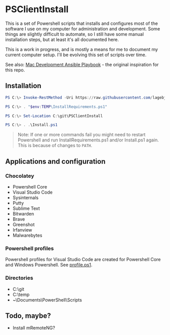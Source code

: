 # PSClientInstall

This is a set of Powershell scripts that installs and configures most of the software I use on my computer for administration and development. Some things are slightly difficult to automate, so I still have some manual installation steps, but at least it's all documented here.

This is a work in progress, and is mostly a means for me to document my current computer setup. I'll be evolving this set of scripts over time.

See also:
[Mac Development Ansible Playbook](https://github.com/geerlingguy/mac-dev-playbook) - the original inspiration for this repo.

## Installation

```powershell
PS C:\> Invoke-RestMethod -Uri https://raw.githubusercontent.com/lagebj/PSClientInstall/master/scripts/InstallRequirements.ps1 -OutFile "$env:TEMP\InstallRequirements.ps1"

PS C:\> . "$env:TEMP\InstallRequirements.ps1"

PS C:\> Set-Location C:\git\PSClientInstall

PS C:\> . .\Install.ps1
```

> Note: If one or more commands fail you might need to restart Powershell and run InstallRequirements.ps1 and/or Install.ps1 again. This is because of changes to `PATH`.

## Applications and configuration

### Chocolatey

- Powershell Core
- Visual Studio Code
- Sysinternals
- Putty
- Sublime Text
- Bitwarden
- Brave
- Greenshot
- Irfanview
- Malwarebytes

### Powershell profiles

Powershell profiles for Visual Studio Code are created for Powershell Core and Windows Powershell. See [profile.ps1](files/profile.ps1).

### Directories

- C:\git
- C:\temp
- ~\Documents\PowerShell\Scripts

## Todo, maybe?

- Install mRemoteNG?
